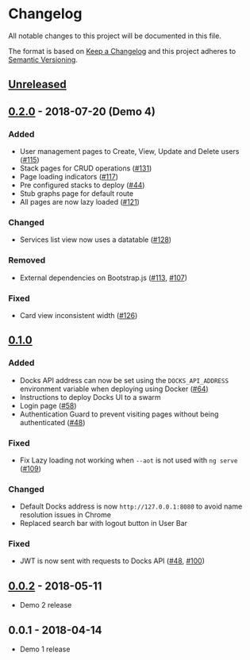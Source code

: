 # Changelog
All notable changes to this project will be documented in this file.

The format is based on [Keep a Changelog](http://keepachangelog.com/en/1.0.0/)
and this project adheres to [Semantic Versioning](http://semver.org/spec/v2.0.0.html).

## [Unreleased]

## [0.2.0] - 2018-07-20 (Demo 4)
### Added
- User management pages to Create, View, Update and Delete users ([#115])
- Stack pages for CRUD operations ([#131])
- Page loading indicators ([#117])
- Pre configured stacks to deploy ([#44])
- Stub graphs page for default route
- All pages are now lazy loaded ([#121])

### Changed
- Services list view now uses a datatable ([#128])

### Removed
- External dependencies on Bootstrap.js ([#113], [#107])

### Fixed
- Card view inconsistent width ([#126])

## [0.1.0]
### Added
- Docks API address can now be set using the `DOCKS_API_ADDRESS` environment variable when deploying using Docker ([#64])
- Instructions to deploy Docks UI to a swarm
- Login page ([#58])
- Authentication Guard to prevent visiting pages without being authenticated ([#48])

### Fixed
- Fix Lazy loading not working when `--aot` is not used with `ng serve` ([#109])

### Changed
- Default Docks address is now `http://127.0.0.1:8080` to avoid name resolution issues in Chrome
- Replaced search bar with logout button in User Bar

### Fixed
- JWT is now sent with requests to Docks API ([#48], [#100])

## [0.0.2] - 2018-05-11
- Demo 2 release

## 0.0.1 - 2018-04-14
- Demo 1 release

[Unreleased]: https://github.com/TripleParity/docks-ui/compare/0.2.0...HEAD
[0.2.0]: https://github.com/TripleParity/docks-ui/compare/0.1.0...0.2.0
[0.1.0]: https://github.com/TripleParity/docks-ui/compare/0.0.2...0.1.0
[0.0.2]: https://github.com/TripleParity/docks-ui/compare/0.0.1...0.0.2

<!-- Generated using https://github.com/egeldenhuys/changelog-issues -->
[#131]: https://github.com/TripleParity/docks-ui/issues/131
[#128]: https://github.com/TripleParity/docks-ui/issues/128
[#126]: https://github.com/TripleParity/docks-ui/issues/126
[#121]: https://github.com/TripleParity/docks-ui/issues/121
[#117]: https://github.com/TripleParity/docks-ui/issues/117
[#115]: https://github.com/TripleParity/docks-ui/issues/115
[#113]: https://github.com/TripleParity/docks-ui/issues/113
[#109]: https://github.com/TripleParity/docks-ui/issues/109
[#107]: https://github.com/TripleParity/docks-ui/issues/107
[#100]: https://github.com/TripleParity/docks-ui/issues/100
[#64]: https://github.com/TripleParity/docks-ui/issues/64
[#58]: https://github.com/TripleParity/docks-ui/issues/58
[#48]: https://github.com/TripleParity/docks-ui/issues/48
[#44]: https://github.com/TripleParity/docks-ui/issues/44

